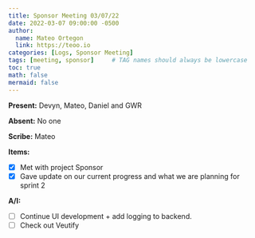 ```yaml
---
title: Sponsor Meeting 03/07/22
date: 2022-03-07 09:00:00 -0500
author:
  name: Mateo Ortegon
  link: https://teoo.io
categories: [Logs, Sponsor Meeting]
tags: [meeting, sponsor]     # TAG names should always be lowercase
toc: true
math: false
mermaid: false
---
```

**Present:** Devyn, Mateo, Daniel and GWR

**Absent:** No one

**Scribe:** Mateo

**Items:**
- [x] Met with project Sponsor
- [x] Gave update on our current progress and what we are planning for sprint 2

**A/I:**
- [ ] Continue UI development + add logging to backend.
- [ ] Check out Veutify
